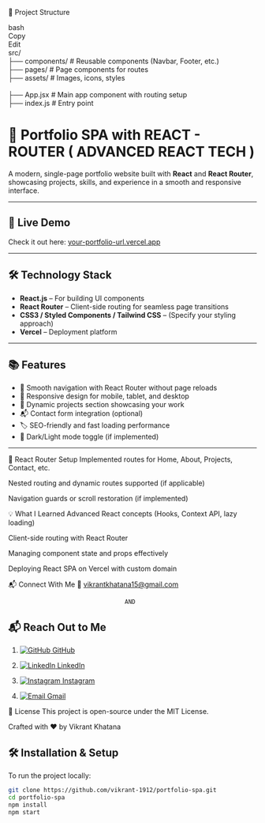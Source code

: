 📂 Project Structure  <br> 

bash   <br>
Copy   <br>
Edit    <br>
src/    <br> 
 ├── components/         # Reusable components (Navbar, Footer, etc.)   <br>
 ├── pages/              # Page components for routes    <br>
 ├── assets/             # Images, icons, styles      <br>   
 ├── App.jsx             # Main app component with routing setup     <br>
 ├── index.js            # Entry point    <br>



# 🌟 Portfolio SPA with REACT - ROUTER ( ADVANCED REACT TECH )

A modern, single-page portfolio website built with **React** and **React Router**, showcasing projects, skills, and experience in a smooth and responsive interface.

---

## 🚀 Live Demo  
Check it out here: [your-portfolio-url.vercel.app](https://courageous-jelly-fd5710.netlify.app/)

---

## 🛠️ Technology Stack

- **React.js** – For building UI components  
- **React Router** – Client-side routing for seamless page transitions  
- **CSS3 / Styled Components / Tailwind CSS** – (Specify your styling approach)  
- **Vercel** – Deployment platform

---

## 📚 Features

- 🧭 Smooth navigation with React Router without page reloads  
- 🎯 Responsive design for mobile, tablet, and desktop  
- 💼 Dynamic projects section showcasing your work  
- 📬 Contact form integration (optional)  
- 🏷️ SEO-friendly and fast loading performance  
- 🌙 Dark/Light mode toggle (if implemented)

---

🔧 React Router Setup
Implemented routes for Home, About, Projects, Contact, etc.

Nested routing and dynamic routes supported (if applicable)

Navigation guards or scroll restoration (if implemented)

💡 What I Learned
Advanced React concepts (Hooks, Context API, lazy loading)

Client-side routing with React Router

Managing component state and props effectively

Deploying React SPA on Vercel with custom domain

📬 Connect With Me
📧 vikrantkhatana15@gmail.com

                                     AND 

 ## 📬 Reach Out to Me


1. [![GitHub](https://img.shields.io/badge/GitHub-181717?style=flat-square&logo=github&logoColor=white) GitHub](https://github.com/vikrant-1912)


   
2. [![LinkedIn](https://img.shields.io/badge/LinkedIn-0A66C2?style=flat-square&logo=linkedin&logoColor=white) LinkedIn](https://www.linkedin.com/in/vikrant1912)


   
3. [![Instagram](https://img.shields.io/badge/Instagram-E4405F?style=flat-square&logo=instagram&logoColor=white) Instagram](https://www.instagram.com/vikrant_7017)


     
4. [![Email](https://img.shields.io/badge/Gmail-D14836?style=flat-square&logo=gmail&logoColor=white) Gmail](mailto:vikrantkhatana15@gmail.com)           


📃 License
This project is open-source under the MIT License.

Crafted with ❤️ by Vikrant Khatana


## 🛠️ Installation & Setup

To run the project locally:


```bash
git clone https://github.com/vikrant-1912/portfolio-spa.git
cd portfolio-spa
npm install
npm start
